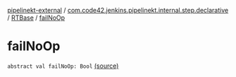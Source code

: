 [pipelinekt-external](../../index.md) / [com.code42.jenkins.pipelinekt.internal.step.declarative](../index.md) / [RTBase](index.md) / [failNoOp](./fail-no-op.md)

# failNoOp

`abstract val failNoOp: Bool` [(source)](https://github.com/code42/pipelinekt/tree/master/internal/src/main/kotlin/com/code42/jenkins/pipelinekt/internal/step/declarative/RTBase.kt#L16)